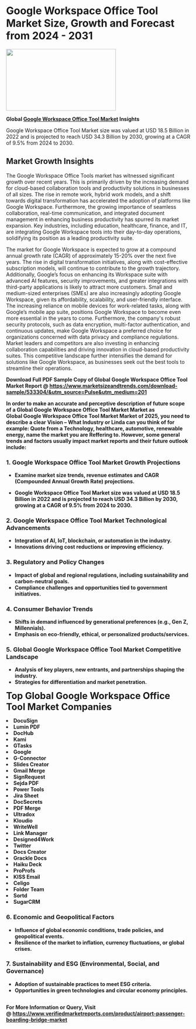 <H1>Google Workspace Office Tool Market Size, Growth and Forecast from 2024 - 2031</H1><img class="aligncenter size-medium wp-image-584254" src="https://thirdeyenews.in/wp-content/uploads/2024/09/Global-Market-Research-300x168.jpeg" alt="" width="300" height="168" /><p><strong>Global&nbsp;<a href="https://www.marketsizeandtrends.com/download-sample/533304/&amp;utm_source=Pulse&amp;utm_medium=201">Google Workspace Office Tool Market</a> Insights</strong></p><p>Google Workspace Office Tool Market size was valued at USD 18.5 Billion in 2022 and is projected to reach USD 34.3 Billion by 2030, growing at a CAGR of 9.5% from 2024 to 2030.</p><p><h2>Market Growth Insights</h2> <p>The Google Workspace Office Tools market has witnessed significant growth over recent years. This is primarily driven by the increasing demand for cloud-based collaboration tools and productivity solutions in businesses of all sizes. The rise in remote work, hybrid work models, and a shift towards digital transformation has accelerated the adoption of platforms like Google Workspace. Furthermore, the growing importance of seamless collaboration, real-time communication, and integrated document management in enhancing business productivity has spurred its market expansion. Key industries, including education, healthcare, finance, and IT, are integrating Google Workspace tools into their day-to-day operations, solidifying its position as a leading productivity suite.</p> <p><strong></strong></p> <p>The market for Google Workspace is expected to grow at a compound annual growth rate (CAGR) of approximately 15-20% over the next five years. The rise in digital transformation initiatives, along with cost-effective subscription models, will continue to contribute to the growth trajectory. Additionally, Google’s focus on enhancing its Workspace suite with advanced AI features, security improvements, and greater integrations with third-party applications is likely to attract more customers. Small and medium-sized enterprises (SMEs) are also increasingly adopting Google Workspace, given its affordability, scalability, and user-friendly interface. The increasing reliance on mobile devices for work-related tasks, along with Google’s mobile app suite, positions Google Workspace to become even more essential in the years to come. Furthermore, the company's robust security protocols, such as data encryption, multi-factor authentication, and continuous updates, make Google Workspace a preferred choice for organizations concerned with data privacy and compliance regulations. Market leaders and competitors are also investing in enhancing collaboration capabilities and driving innovation in cloud-based productivity suites. This competitive landscape further intensifies the demand for solutions like Google Workspace, as businesses seek out the best tools to streamline their operations.</p> <p><strong></p><p><span class=""><strong>Download Full PDF Sample Copy of Global Google Workspace Office Tool Market Report</strong> @ <a href="https://www.marketsizeandtrends.com/download-sample/533304/&amp;utm_source=Pulse&amp;utm_medium=201" target="_blank">https://www.marketsizeandtrends.com/download-sample/533304/&amp;utm_source=Pulse&amp;utm_medium=201</a></span></p><p>In order to make an accurate and perceptive description of future scope of a Global&nbsp;Google Workspace Office Tool Market Market as Global&nbsp;Google Workspace Office Tool Market Market of 2025, you need to describe a clear Vision &ndash; What Industry or Linda can you think of for example: Quote from a Technology, healthcare, automotive, renewable energy, name the market you are Reffering to. However, some general trends and factors usually impact market reports and their future outlook include:</p><h3>1.&nbsp;<strong>Google Workspace Office Tool Market Growth Projections</strong></h3><ul><li>Examine market size trends, revenue estimates and CAGR (Compounded Annual Growth Rate) projections.</li><li><p>Google Workspace Office Tool Market size was valued at USD 18.5 Billion in 2022 and is projected to reach USD 34.3 Billion by 2030, growing at a CAGR of 9.5% from 2024 to 2030.</p></li></ul><h3>2.&nbsp;<strong>Google Workspace Office Tool Market Technological Advancements</strong></h3><ul><li>Integration of AI, IoT, blockchain, or automation in the industry.</li><li>Innovations driving cost reductions or improving efficiency.</li></ul><h3>3.&nbsp;<strong>Regulatory and Policy Changes</strong></h3><ul><li>Impact of global and regional regulations, including sustainability and carbon-neutral goals.</li><li>Compliance challenges and opportunities tied to government initiatives.</li></ul><h3>4.&nbsp;<strong>Consumer Behavior Trends</strong></h3><ul><li>Shifts in demand influenced by generational preferences (e.g., Gen Z, Millennials).</li><li>Emphasis on eco-friendly, ethical, or personalized products/services.</li></ul><h3>5.&nbsp;<strong>Global Google Workspace Office Tool Market Competitive Landscape</strong></h3><ul><li>Analysis of key players, new entrants, and partnerships shaping the industry.</li><li>Strategies for differentiation and market penetration.</li></ul><p data-pm-slice="1 1 []"><span style="color: inherit; font-family: inherit; font-size: 25px;">Top Global Google Workspace Office Tool Market Companies</span></p><div class="" data-test-id=""><p><li>DocuSign</li><li> Lumin PDF</li><li> DocHub</li><li> Kami</li><li> GTasks</li><li> Google</li><li> G-Connector</li><li> Slides Creator</li><li> Gmail Merge</li><li> SignRequest</li><li> Sejda PDF</li><li> Power Tools</li><li> Jira Sheet</li><li> DocSecrets</li><li> PDF Merge</li><li> Ultradox</li><li> Kloudio</li><li> WriteWell</li><li> Link Manager</li><li> Designed4Work</li><li> Twitter</li><li> Docs Creator</li><li> Grackle Docs</li><li> Haiku Deck</li><li> ProProfs</li><li> KISS Email</li><li> Celigo</li><li> Folder Team</li><li> Sortd</li><li> SugarCRM</li></p></div><h3>6.&nbsp;<strong>Economic and Geopolitical Factors</strong></h3><ul><li>Influence of global economic conditions, trade policies, and geopolitical events.</li><li>Resilience of the market to inflation, currency fluctuations, or global crises.</li></ul><h3>7.&nbsp;<strong>Sustainability and ESG (Environmental, Social, and Governance)</strong></h3><ul><li>Adoption of sustainable practices to meet ESG criteria.</li><li>Opportunities in green technologies and circular economy principles.</li></ul><h2><strong style="font-size: 14px;">For More Information or Query, Visit @&nbsp;</strong><a style="background-color: #ffffff; font-size: 14px;" href="https://www.marketsizeandtrends.com/report/google-workspace-office-tool-market/" target="_blank">https://www.verifiedmarketreports.com/product/airport-passenger-boarding-bridge-market</a></h2>
